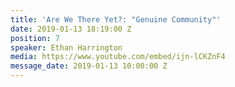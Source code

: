 ```yaml
---
title: 'Are We There Yet?: "Genuine Community"'
date: 2019-01-13 18:19:00 Z
position: 7
speaker: Ethan Harrington
media: https://www.youtube.com/embed/ijn-lCKZnF4
message_date: 2019-01-13 10:00:00 Z
---
```


